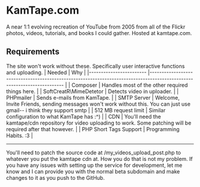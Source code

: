 # KamTape.com
A near 1:1 evolving recreation of YouTube from 2005 from all of the Flickr photos, videos, tutorials, and books I could gather. Hosted at kamtape.com.
## Requirements
The site won't work without these. Specifically user interactive functions and uploading.
| Needed                 	| Why                                                                                                                    	|
|------------------------	|------------------------------------------------------------------------------------------------------------------------	|
| Composer               	| Handles most of the other required things here.                                                                        	|
| SoftCreatR\MimeDetetor 	| Detects video in uploader.                                                                                             	|
| PHPmailer              	| Sends e-mails from KamTape.                                                                                            	|
| SMTP Server             | Welcome, Invite Friends, sending messages won't work without this. You can just use gmail-- i think they support smtp   |
| 512 MB request limit   	| Similar configuration to what KamTape has :^)                                                                          	|
| CDN                    	| You'll need the kamtape/cdn repository for video uploading to work. Some patching will be required after that however. 	|
| PHP Short Tags Support 	| Programming Habits. :3                                                                                             	    |
_____________________________________________________________________________________________________________________________________________________
You'll need to patch the source code at /my_videos_upload_post.php to whatever you put the kamtape cdn at. How you do that is not my problem.
If you have any issues with setting up the service for development, let me know and I can provide you with the normal beta subdomain and make changes to it as you push to the GitHub.
